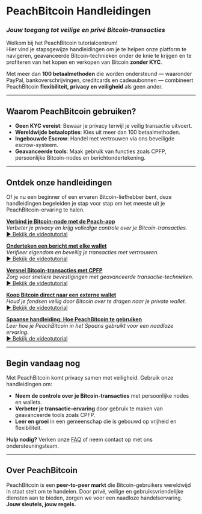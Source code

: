 # **PeachBitcoin Handleidingen**  
### *Jouw toegang tot veilige en privé Bitcoin-transacties*

Welkom bij het PeachBitcoin tutorialcentrum!  
Hier vind je stapsgewijze handleidingen om je te helpen onze platform te navigeren, geavanceerde Bitcoin-technieken onder de knie te krijgen en te profiteren van het kopen en verkopen van Bitcoin **zonder KYC**.

Met meer dan **100 betaalmethoden** die worden ondersteund — waaronder PayPal, bankoverschrijvingen, creditcards en cadeaubonnen — combineert PeachBitcoin **flexibiliteit, privacy en veiligheid** als geen ander.

---

## Waarom PeachBitcoin gebruiken?
- **Geen KYC vereist**: Bewaar je privacy terwijl je veilig transactie uitvoert.  
- **Wereldwijde betaalopties**: Kies uit meer dan 100 betaalmethoden.  
- **Ingebouwde Escrow**: Handel met vertrouwen via ons beveiligde escrow-systeem.  
- **Geavanceerde tools**: Maak gebruik van functies zoals CPFP, persoonlijke Bitcoin-nodes en berichtondertekening.

---

## Ontdek onze handleidingen

Of je nu een beginner of een ervaren Bitcoin-liefhebber bent, deze handleidingen begeleiden je stap voor stap om het meeste uit je PeachBitcoin-ervaring te halen.

**[Verbind je Bitcoin-node met de Peach-app](../btcnode-to-peachapp)**  
   *Verbeter je privacy en krijg volledige controle over je Bitcoin-transacties.*  
   [▶ Bekijk de videotutorial](https://www.youtube.com/watch?v=xtvq2i3mIYg)

**[Onderteken een bericht met elke wallet](../sign-message)**  
   *Verifieer eigendom en beveilig je transacties met vertrouwen.*  
   [▶ Bekijk de videotutorial](https://www.youtube.com/watch?v=xgewSfhLgtY)

**[Versnel Bitcoin-transacties met CPFP](../accelerate-using-cfpf)**  
   *Zorg voor snellere bevestigingen met geavanceerde transactie-technieken.*  
   [▶ Bekijk de videotutorial](https://www.youtube.com/watch?v=24OtQkL0CxU)

**[Koop Bitcoin direct naar een externe wallet](../peachbitcoin-wallet)**  
   *Houd je fondsen veilig door Bitcoin over te dragen naar je private wallet.*  
   [▶ Bekijk de videotutorial](https://www.youtube.com/watch?v=d3STuVfFWfQ)

**[Spaanse handleiding: Hoe PeachBitcoin te gebruiken](../peachbitcoin-in-spanish)**  
   *Leer hoe je PeachBitcoin in het Spaans gebruikt voor een naadloze ervaring.*  
   [▶ Bekijk de videotutorial](https://www.youtube.com/watch?v=sVwSzTVIe6s)

---

## **Begin vandaag nog**  

Met PeachBitcoin komt privacy samen met veiligheid. Gebruik onze handleidingen om:  
- **Neem de controle over je Bitcoin-transacties** met persoonlijke nodes en wallets.  
- **Verbeter je transactie-ervaring** door gebruik te maken van geavanceerde tools zoals CPFP.  
- **Leer en groei** in een gemeenschap die is gebouwd op vrijheid en flexibiliteit.

**Hulp nodig?** Verken onze [FAQ](https://peachbitcoin.com/faqhome) of neem contact op met ons ondersteuningsteam.

---

## **Over PeachBitcoin**  

PeachBitcoin is een **peer-to-peer markt** die Bitcoin-gebruikers wereldwijd in staat stelt om te handelen. Door privé, veilige en gebruiksvriendelijke diensten aan te bieden, zorgen we voor een naadloze handelservaring.  
**Jouw sleutels, jouw regels.**
